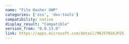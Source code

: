 ```yaml
---
name: "File Hasher UWP"
categories: ['oss', 'dev-tools']
compatibility: native
display_result: "Compatible"
version_from: "0.0.13.0"
link: https://apps.microsoft.com/detail/9NJ5TN3XJP25
---
```

